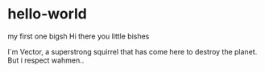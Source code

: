 # hello-world
my first one bigsh
Hi there you little bishes


I´m Vector, a superstrong squirrel that has come here to destroy the planet.
But i respect wahmen..
